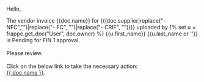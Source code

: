 <p>Hello,<br>

<p>The vendor invoice {{doc.name}} for {{(doc.supplier|replace("- NFC","")|replace("- FC", "")|replace("- CRIF", ""))}} uploaded by {% set u = frappe.get_doc("User", doc.owner) %} {{u.first_name}} {{u.last_name or ''}} is Pending for FIN 1 approval.<br><br>
Please review.<br><br>
Click on the below link to take the necessary action:<br>
<a href="{{ frappe.utils.get_url_to_form('Vendor Invoice', doc.name) }}">{{ doc.name }}</a>.<br></p></p>
